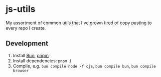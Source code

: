 # js-utils

My assortment of common utils that I've grown tired of copy pasting to every repo I create.

## Development

1. Install [Bun](https://bun.sh/), [pnpm](https://pnpm.io/installation)
2. Install dependencies: `pnpm i`
3. Compile, e.g. `bun compile node -f cjs`, `bun compile bun`, `bun compile browser`
